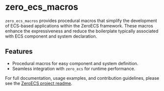 # zero_ecs_macros

`zero_ecs_macros` provides procedural macros that simplify the development of ECS-based applications within the ZeroECS framework. These macros enhance the expressiveness and reduce the boilerplate typically associated with ECS component and system declaration.

## Features

- Procedural macros for easy component and system definition.
- Seamless integration with `zero_ecs` for runtime performance.

For full documentation, usage examples, and contribution guidelines, please see the [ZeroECS project readme](https://github.com/JohanNorberg/zero_ecs#readme).



